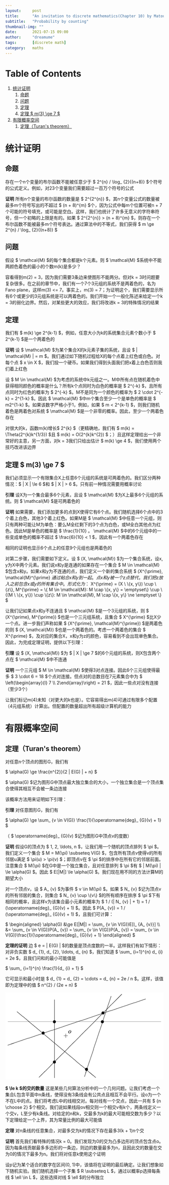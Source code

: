 ```yaml
---
layout:     post
title:      "An invitation to discrete mathematics(Chapter 10) by Matousek"
subtitle:   "Probability by counting"
thumbnail-img: ""
date:       2021-07-15 09:00
author:     "dreamume"
tags: 		[discrete math]
category:   maths
---
```

<head>
    <script src="https://cdn.mathjax.org/mathjax/latest/MathJax.js?config=TeX-AMS-MML_HTMLorMML" type="text/javascript"></script>
    <script type="text/x-mathjax-config">
        MathJax.Hub.Config({
            tex2jax: {
            skipTags: ['script', 'noscript', 'style', 'textarea', 'pre'],
            inlineMath: [['$','$']]
            }
        });
    </script>
</head>

# Table of Contents

1.  [统计证明](#org6e1a4a6)
    1.  [命题](#org0817386)
    2.  [问题](#org7e2a47f)
    3.  [定理](#orge96eef9)
    4.  [定理 $ m(3) \\ge 7 $](#org9b71866)
2.  [有限概率空间](#org6d44ad3)
    1.  [定理（Turan's theorem）](#org7be12ef)


<a id="org6e1a4a6"></a>

# 统计证明


<a id="org0817386"></a>

## 命题

存在一个n个变量的布尔函数不能被任意少于 $ 2^{n} / \\log_ {2}{(n+8)} $个符号的公式定义。例如，对23个变量我们需要超过一百万个符号的公式

**证明** 所有n个变量的布尔函数的数量是 $ 2^{2^{n}} $，其n个变量公式的数量被最多m个符号写出的不超过 $ (n + 8)^{m} $个，因为公式中每m个位置可被n + 7个可能的符号填充，或可能是空白。这样，我们也统计了许多无意义的字符串符号，但一个初略的上限是有的。如果 $ 2^{2^{n}} > (n + 8)^{m} $，则存在一个布尔函数不能被最多m个符号表达。通过算法中的不等式，我们获得 $ m \\ge 2^{n} / \\log_ {2}{(n+8)} $


<a id="org7e2a47f"></a>

## 问题

假设 $ \\mathcal{M} $的每个集合都是k个元素。则 $ \\mathcal{M} $系统中不能两颜色着色的最小的个数m(k)是多少？

容看得到m(2) = 3，因为我们需要3条边来使图形不能两分。但对k = 3时问题要复杂很多。在之前的章节中，我们有一个7个3元组的系统不是两着色的，名为Fano plane，这样m(3) <= 7。事实上，m(3) = 7；为证明这个，我们需要显示所有6个或更少的3元组系统是可以两着色的。我们开始一个一般化陈述来给定一个k = 3的弱化边界。然后，对某些更大的效应，我们将改进k = 3的特殊情况的结果


<a id="orge96eef9"></a>

## 定理

我们有 $ m(k) \\ge 2^{k-1} $，例如，任意大小为k的系统集合元素个数小于 $ 2^{k-1} $是一个两着色的

**证明** 设 $ \\mathcal{M} $为某个集合X的k元素子集的系统，且设 $ \| \\mathcal{M} \| = m $。我们通过如下随机过程给X的每个点着上红色或白色。对每个点 $ x \\in X $，我们投一个硬币。如果我们得到头面我们把x着上白色否则我们着上红色

设 $ M \\in \\mathcal{M} $为考虑的系统中k元组之一。M中所有点在随机着色中获得相同颜色的概率是什么？所有k个点同时为白色的概率是 $ 2^{-k} $，且所有点同时为红色的概率为 $ 2^{-k} $。M不是同为一个颜色的概率为 $ 2 \\cdot 2^{-k} = 2^{1-k} $。因此 $ \\mathcal{M} $中m个集合至少一个是单色的概率是 $ m2^{1-k} $。如果该数字严格小于1，例如，如果 $ m < 2^{k-1} $，则我们随机着色是两着色对系统 $ \\mathcal{M} $是一个非零的概率。因此，至少一个两着色存在

对很大的k，函数m(k)增长$ 2^{k} $（更精确地，我们有 $ m(k) = \\Theta(2^{k}k^{1/3}) $且 $ m(k) = O(2^{k}k^{2}) $；）且这样定理给出一个非常好的主意，另一方面，对k = 3我们只给出估计 $ m(k) \\ge 4 $，我们使用两个技巧改进该边界


<a id="org9b71866"></a>

## 定理 $ m(3) \\ge 7 $

我们必须显示一个有限集合X上任意6个元组的系统是可两着色的。我们区分两种情况：$ \| X \| \\le 6 $和 $ \| X \| > 6 $。只有前一种情况需要用概率讨论

**引理** 设X为一个集合最多6个元素，且设 $ \\mathcal{M} $为X上最多6个元组的系统。则 $ \\mathcal{M} $是可两着色的

**证明** 如果需要，我们添加更多的点到X使得它有6个点。我们随机选择6个点中的3个着上白色，其他3个着上红色。如果M是 $ \\mathcal{M} $中任意一个元组，则只有两种可能让M为单色：要么M全红剩下的3个点为白色，或M全白其他点为红色。因此M是单色的概率是 $ \\frac{1}{10} $。$ \\mathcal{M} $中的6个元组中的一些变成单色的概率不超过 $ \\frac{6}{10} < 1 $，因此有一个两着色存在

相同的证明也显示6个点上的任意9个元组也是两着色的

对第二步骤，我们需要如下定义。设 $ (X, \\mathcal{M}) $为一个集合系统，设x, y为X中两个元素。我们说x和y是连通的如果存在一个集合 $ M \\in \\mathcal{M} $包含x和y。如果x和y为不连通的点，我们定义一个新的集合系统 $ (X^{\\prime}, \\mathcal{M}^{\\prime} $通过粘合x和y到一起。点x和y被一个z点替代，我们把z放入之前包含x或y的所有集合中。形式化为：$ X^{\\prime} = (X \\ \\{x, y\\}) \\cup \\{z\\}, M^{\\prime} = \\{ M \\in \\mathcal{M}: M \\cap \\{x, y\\} = \\emptyset\\} \\cup \\{(M \\ \\{x, y\\}) \\cup \\{z\\}: M \\in \\mathcal{M}, M \\cap \\{x, y\\} \\ne \\emptyset \\} $

让我们记如果点x和y不连通且 $ \\mathcal{M} $是一个3元组的系统，则 $ (X^{\\prime}, M^{\\prime}) $也是一个三元组系统，且集合 $ X^{\\prime} $比X少一个点。进一步我们声称如果 $ (X^{\\prime}, \\mathcal{M}^{\\prime}) $是两着色的则 $ (X, \\mathcal{M}) $也是一个两着色的。考虑一个两着色的集合 $ X^{\\prime} $，及对应的集合X，x和y为z的颜色，容易看到不会出现单色集合。因此，为完成定理证明，提供以下引理：

**引理** 设 $ (X, \\mathcal{M}) $为 $ \| X \| \\ge 7 $的6个元组的系统，则X包含两个点在 $ \\mathcal{M} $中不连通

**证明** 一个三元组 $ M \\in \\mathcal{M} $使得3对点连接。因此6个三元组使得最多 $ 3 \\cdot 6 = 18 $个点对连接。但点对的总数目在7元素集合中为 $ \\left(\\begin{array}{l} 7 \\\\ 2\\end{array}\\right) = 21 $，因此一些点对没有连接（至少3个）

让我们标记m(4)未知（对更大的k也是）。它容易得出m(4)可通过有限多个配置（4元组系统）计算出。但配置的数量超出所有超级计算机的能力


<a id="org6d44ad3"></a>

# 有限概率空间


<a id="org7be12ef"></a>

## 定理（Turan's theorem）

对任意n个顶点的图形G，我们有

$ \\alpha(G) \\ge \\frac{n^{2}}{2 \| E(G) \| + n} $

$ \\alpha(G) $记为图形G中顶点最大独立集合的大小，一个独立集合是一个顶点集合使得其相互不会被一条边连接

该概率方法用来证明如下引理：

**引理** 对任意图形G，我们有

$ \\alpha(G) \\ge \\sum_ {v \\in V(G)} \\frac{1}{\\operatorname{deg}_ {G}(v) + 1} $

（ $ \\operatorname{deg}_ {G}(v) $记为图形G中顶点v的度数）

**证明** 假设G的顶点为 $ 1, 2, \\ldots, n $，让我们用一个随机的顶点排列 $ \\pi $。我们定义一个集合 $ M = M(\\pi) \\subseteq V(G) $，包含所有顶点v使得v的所有邻居u满足 $ \\pi(u) > \\pi(v) $；即顶点v在 $ \\pi $的排序中在所有它的邻居前面。注意集合 $ M(\\pi) $在G中是一个独立集合，且对任意排列 $ \\pi $有 $ \| M(\\pi) \| \\le \\alpha(G) $。因此 $ E[\|M\|] \\le \\alpha(G) $。我们现在用不同的方法计算M的期望大小

对一个顶点v，设 $ A_ {v} $为事件 $ v \\in M(\\pi) $。如果 $ N_ {v} $记为顶点v的所有邻居的集合，则集合 $ N_ {v} \\cup \\{v\\} $的所有顺序在排序 $ \\pi $下有相同的概率，且这样v为该集合最小元素的概率为 $ 1 / (\| N_ {v} \| + 1) = 1 / (\\operatorname{deg}_ {G}(v) + 1) $。因此 $ P(A_ {v}) = 1 / (\\operatorname{deg}_ {G}(v) + 1) $，且我们可计算：

$ \\begin{aligned} \\alpha(G) &\\ge E[\|M\|] = \\sum_ {v \\in V(G)}E[I_ {A_ {v}}] \\\\ &= \\sum_ {v \\in V(G)}P(A_ {v}) = \\sum_ {v \\in V(G)}P(A_ {v}) = \\sum_ {v \\in V(G)}\\frac{1}{\\operatorname{deg}_ {G}(v) + 1} \\end{aligned} $

**定理的证明** 边 $ e = \| E(G) \| $的数量是顶点度数的一半。这样我们有如下情形：对非负实数 $ d_ {1}, d_ {2}, \\ldots, d_ {n} $，我们知道 $ \\sum_ {i=1}^{n} d_ {i} = 2e $，且我们问和的最小可能值是

$ \\sum_ {i=1}^{n} \\frac{1}{d_ {i} + 1} $

它可显示和最小时是 $ d_ {1} = d_ {2} = \\cdots = d_ {n} = 2e / n $。这样，该值即为定理中的值 $ n^{2} / (2e + n) $

![img](../img/intersections_of_level_1_4_a_set_of_lines.png)

**$ \\le k $的交的数量** 这是某些几何算法分析中的一个几何问题。让我们考虑一个集合L包含平面中n条线，使得没有3条线会有公共点且相互不会平行。设o为一个不在L中的点。我们将考虑L中的线相交对。每对线有一个交点，因此一共有 $ {n \\choose 2} $个相交。我们说如果线段ov相交则一个相交v有k个，两条线定义一个交v，L至少有k条线。对给定的n和k，交最多为k的最大可能相交数为多少？以下定理给定一个上界，其为常量比例的最大可能值

**定理** 对n条线的任意集合，对最多交为k的情况下存在最多3(k + 1)n个交

**证明** 首先我们看特殊的情况k = 0。我们发现为0的交为凸多边形的顶点包含点o。因为每条线贡献最多多边形的一条边，则边的数量最多为n，且因此交的数量在交为0的情况下最多为n。我们将对任意k使用这个证明

设p记为某个适合的数字在区间(0, 1)中，该值将在证明的最后确定。让我们想象如下随机实验。我们随机选择一个子集 $ R \\subseteq L $，通过以概率p选择每条线 $ \\ell \\in L $，这些选择对线 $ \\ell $的分布独立
